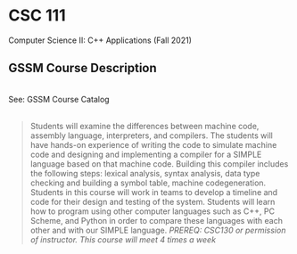 # CSC 111

Computer Science II: C++ Applications (Fall 2021)
<br>
## GSSM Course Description
<br>
See: <a link='https://dc.statelibrary.sc.gov/bitstream/handle/10827/36887/GSSM_Course_Catalog_2021-2022.pdf'>GSSM Course Catalog </a>
<br><br>

> Students will examine the differences between machine code, assembly language, interpreters, and compilers. The students will have hands-on experience of writing the code to simulate machine code and designing and implementing a compiler for a SIMPLE language based on that machine code. Building this compiler includes the following steps: lexical analysis, syntax analysis, data type checking and building a symbol table, machine codegeneration. Students in this course will work in teams to develop a timeline and code for their design and testing of the system. Students will learn how to program using other computer languages such as C++, PC Scheme, and Python in order to compare these languages with each other and with our SIMPLE language. <I>PREREQ: CSC130 or permission of instructor. This course will meet 4 times a week</I>